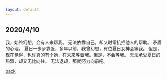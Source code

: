 ```yaml
---
layout: default
---
```


## 2020/4/10

我，始终幻想，会有人来帮我。
无法依靠自己，却又时常抗拒他人的帮助。
矛盾的心理。
夏日一步步靠近，多年以前，我曾幻想，有位夏日女神会等我。
但是，现在觉得，也许真的有个她，在未来等着我。但是，不会等我。
无法承受夏日的热烈，却又无比向往。
无法退却，那就努力向前吧。

[back](../index.html)